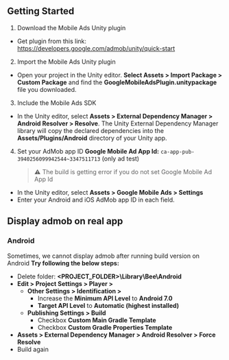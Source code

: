 ## Getting Started

1. Download the Mobile Ads Unity plugin

- Get plugin from this link: https://developers.google.com/admob/unity/quick-start

2. Import the Mobile Ads Unity plugin

- Open your project in the Unity editor. **Select Assets > Import Package > Custom Package** and find the **GoogleMobileAdsPlugin.unitypackage** file you downloaded.

3. Include the Mobile Ads SDK

- In the Unity editor, select **Assets > External Dependency Manager > Android Resolver > Resolve**. The Unity External Dependency Manager library will copy the declared dependencies into the **Assets/Plugins/Android** directory of your Unity app.

4. Set your AdMob app ID
   **Google Mobile Ad App Id:** `ca-app-pub-3940256099942544~3347511713` (only ad test)
   > ⚠️ The build is getting error if you do not set Google Mobile Ad App Id

- In the Unity editor, select **Assets > Google Mobile Ads > Settings**
- Enter your Android and iOS AdMob app ID in each field.

## Display admob on real app

### Android

Sometimes, we cannot display admob after running build version on Android
**Try following the below steps:**

- Delete folder: **<PROJECT_FOLDER>\Library\Bee\Android**
- **Edit > Project Settings > Player >**
  - **Other Settings > Identification >**
    - Increase the **Minimum API Level** to **Android 7.0**
    - **Target API Level** to **Automatic (highest installed)**
  - **Publishing Settings > Build**
    - Checkbox **Custom Main Gradle Template**
    - Checkbox **Custom Gradle Properties Template**
- **Assets > External Dependency Manager > Android Resolver > Force Resolve**
- Build again
